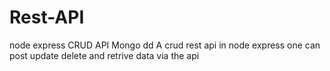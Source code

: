 # Rest-API
node express CRUD API
Mongo dd
A crud rest api in node express
one can post update delete and retrive data via the api
